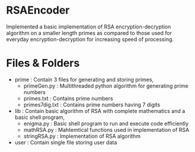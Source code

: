 # RSAEncoder

Implemented a basic implementation of RSA encryption-decryption algorithm on a smaller length primes as compared to those used for everyday encryption-decryption for increasing speed of processing.

# Files & Folders

- prime : Contain 3 files for generating and storing primes,
  - primeGen.py : Multithreaded python algorithm for generating prime numbers
  - primes.txt : Contains prime numbers
  - primes7dig.txt : Contains prime numbers having 7 digits
- lib : Contain basic algorithm of RSA with complete mathematics and a basic shell program,
  - enigma.py : Basic shell program to run and execute code efficiently
  - mathRSA.py : Mahtemtical functions used in implementation of RSA
  - stringRSA.py : Implementation of RSA algorithm
- user : Contain single file storing user data
